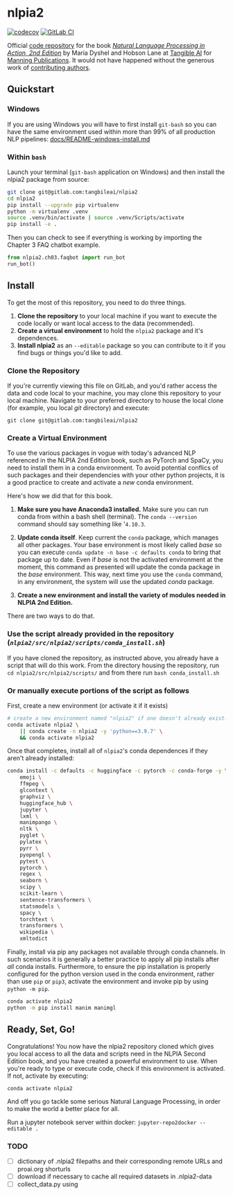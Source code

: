 # nlpia2

<!-- [![PyPI version](https://img.shields.io/pypi/pyversions/nlpia2.svg)](https://pypi.org/project/nlpia2/)
 [![License](https://img.shields.io/pypi/l/qary.svg)](https://pypi.python.org/pypi/qary/)
 -->
<!-- https://gitlab.com/username/userproject/badges/master/coverage.svg
 -->
[![codecov](https://codecov.io/gl/tangibleai/nlpia2/branch/master/graph/badge.svg)](https://codecov.io/gl/tangibleai/nlpia2)
[![GitLab CI](https://gitlab.com/tangibleai/nlpia2/badges/master/pipeline.svg)](https://gitlab.com/tangibleai/nlpia2/badges/master/pipeline.svg)

Official [code repository](https://gitlab.com/tangibleai/nlpia2/) for the book [_Natural Language Processing in Action, 2nd Edition_](https://proai.org/nlpia2e) by Maria Dyshel and Hobson Lane at [Tangible AI](https://tangibleai.com) for [Manning Publications](https://manning.com). It would not have happened without the generous work of [contributing authors](AUTHORS.md).

## Quickstart

### Windows

If you are using Windows you will have to first install `git-bash` so you can have the same environment used within more than 99% of all production NLP pipelines: [docs/README-windows-install.md](./docs/README-windows-install.md)

### Within `bash`

Launch your terminal (`git-bash` application on Windows) and then install the nlpia2 package from source:

```bash
git clone git@gitlab.com:tangbileai/nlpia2
cd nlpia2
pip install --upgrade pip virtualenv
python -m virtualenv .venv
source .venv/bin/activate | source .venv/Scripts/activate
pip install -e .
```

Then you can check to see if everything is working by importing the Chapter 3 FAQ chatbot example.

```python
from nlpia2.ch03.faqbot import run_bot
run_bot()
```

## Install

To get the most of this repository, you need to do three things.

1. **Clone the repository** to your local machine if you want to execute the code locally or want local access to the data (recommended).
2. **Create a virtual environment** to hold the `nlpia2` package and it's dependences.
3. **Install nlpia2** as an `--editable` package so you can contribute to it if you find bugs or things you'd like to add.


### Clone the Repository

If you're currently viewing this file on GitLab, and you'd rather access the data and code local to your machine, you may clone this repository to your local machine. Navigate to your preferred directory to house the local clone (for example, you local _git_ directory) and execute:

`git clone git@gitlab.com:tangbileai/nlpia2`



### Create a Virtual Environment

To use the various packages in vogue with today's advanced NLP referenced in the NLPIA 2nd Edition book, such as PyTorch and SpaCy, you need to install them in a conda environment.  To avoid potential conflics of such packages and their dependencies with your other python projects, it is a good practice to create and activate a _new_ conda environment.

Here's how we did that for this book.

1. **Make sure you have Anaconda3 installed.** Make sure you can run conda from within a bash shell (terminal). The `conda --version` command should say something like '`4.10.3`.

2. **Update conda itself**. Keep current the `conda` package, which manages all other packages. Your base environment is most likely called _base_ so you can execute `conda update -n base -c defaults conda` to bring that package up to date.  Even if _base_ is not the activated environment at the moment, this command as presented will update the conda package in the _base_ environment. This way, next time you use the `conda` command, in any environment, the system will use the updated _conda_ package.

3. **Create a new environment and install the variety of modules needed in NLPIA 2nd Edition.**

There are two ways to do that.  

### Use the script already provided in the repository (_`nlpia2/src/nlpia2/scripts/conda_install.sh`_)

If you have cloned the repository, as instructed above, you already have a script that will do this work. From the directory housing the repository, run
`cd nlpia2/src/nlpia2/scripts/` and from there run `bash conda_install.sh` 

### Or manually execute portions of the script as follows

First, create a new environment (or activate it if it exists)

```bash
# create a new environment named "nlpia2" if one doesn't already exist:
conda activate nlpia2 \
    || conda create -n nlpia2 -y 'python==3.9.7' \
    && conda activate nlpia2
```

Once that completes, install all of `nlpia2`'s conda dependences if they aren't already installed:

``` bash
conda install -c defaults -c huggingface -c pytorch -c conda-forge -y \
    emoji \
    ffmpeg \
    glcontext \
    graphviz \
    huggingface_hub \
    jupyter \
    lxml \
    manimpango \
    nltk \
    pyglet \
    pylatex \
    pyrr \
    pyopengl \
    pytest \
    pytorch \
    regex \
    seaborn \
    scipy \
    scikit-learn \
    sentence-transformers \
    statsmodels \
    spacy \
    torchtext \
    transformers \
    wikipedia \
    xmltodict
```

Finally, install via pip any packages not available through conda channels.  In such scenarios it is generally a better practice to apply all pip installs after _all_ conda installs.  Furthermore, to ensure the pip installation is properly configured for the python version used in the conda environment, rather than use `pip` or `pip3`, activate the environment and invoke pip by using `python -m pip`.

``` bash
conda activate nlpia2
python -m pip install manim manimgl
```

## Ready, Set, Go!

Congratulations! You now have the nlpia2 repository cloned which gives you local access to all the data and scripts need in the NLPIA Second Edition book, and you have created a powerful environment to use.  When you're ready to type or execute code, check if this environment is activated. If not, activate by executing:

`conda activate nlpia2`

And off you go tackle some serious Natural Language Processing, in order to make the world a better place for all.

Run a jupyter notebook server within docker:
`jupyter-repo2docker --editable .`

### TODO

- [ ] dictionary of .nlpia2 filepaths and their corresponding remote URLs and proai.org shorturls
- [ ] download if necessary to cache all required datasets in .nlpia2-data
- [ ] collect_data.py using 
